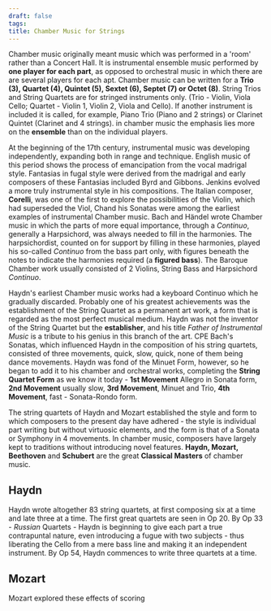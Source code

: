 ```yaml
---
draft: false
tags:
title: Chamber Music for Strings
---
```

Chamber music originally meant music which was performed in a 'room' rather than a Concert Hall. It is instrumental ensemble music performed by **one player for each part**, as opposed to orchestral music in which there are are several players for each apt. Chamber music can be written for a **Trio (3), Quartet (4), Quintet (5), Sextet (6), Septet (7) or Octet (8)**. String Trios and String Quartets are for stringed instruments only. (Trio - Violin, Viola Cello; Quartet - Violin 1, Violin 2, Viola and Cello). If another instrument is included it is called, for example, Piano Trio (Piano and 2 strings) or Clarinet Quintet (Clarinet and 4 strings). in chamber music the emphasis lies more on the **ensemble** than on the individual players.

At the beginning of the 17th century, instrumental music was developing independently, expanding both in range and technique. English music of this period shows the process of emancipation from the vocal madrigal style. Fantasias in fugal style were derived from the madrigal and early composers of these Fantasias included Byrd and Gibbons. Jenkins evolved a more truly instrumental style in his compositions. The Italian composer, **Corelli**, was one of the first to explore the possibilities of the Violin, which had superseded the Viol, Chand his Sonatas were among the earliest examples of instrumental Chamber music. Bach and Händel wrote Chamber music in which the parts of more equal importance, through a *Continuo*, generally a Harpsichord, was always needed to fill in the harmonies. The harpsichordist, counted on for support by filling in these harmonies, played his so-called *Continuo* from the bass part only, with figures beneath the notes to indicate the harmonies required (a **figured bass**).  The Baroque Chamber work usually consisted of 2 Violins, String Bass and Harpsichord *Continuo*.

Haydn's earliest Chamber music works had a keyboard Continuo which he gradually discarded. Probably one of his greatest achievements was the establishment of the String Quartet as a permanent art work, a form that is regarded as the most perfect musical medium. Haydn was not the inventor of the String Quartet but the **establisher**, and his title *Father of Instrumental Music* is a tribute to his genius in this branch of the art. CPE Bach's Sonatas, which influenced Haydn in the composition of his string quartets, consisted of three movements, quick, slow, quick, none of them being dance movements. Haydn was fond of the Minuet Form, however, so he began to add it to his chamber and orchestral works, completing the **String Quartet Form** as we know it today - **1st Movement** Allegro in Sonata form, **2nd Movement** usually slow, **3rd Movement**, Minuet and Trio, **4th Movement**, fast - Sonata-Rondo form.

The string quartets of Haydn and Mozart established the style and form to which composers to the present day have adhered - the style is individual part writing but without virtuosic elements, and the form is that of a Sonata or Symphony in 4 movements. In chamber music, composers have largely kept to traditions without introducing novel features. **Haydn, Mozart, Beethoven** and **Schubert** are the great **Classical Masters** of chamber music. 

## Haydn
Haydn wrote altogether 83 string quartets, at first composing six at a time and late three at a time. The first great quartets are seen in Op 20. By Op 33 - *Russian* Quartets - Haydn is beginning to give each part a true contrapuntal nature, even introducing a fugue with two subjects - thus liberating the Cello from a mere bass line and making it an independent instrument. By Op 54, Haydn commences to write three quartets at a time.



## Mozart
Mozart explored these effects of scoring 